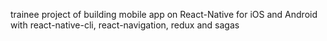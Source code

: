 trainee project of building mobile app on React-Native for iOS and Android with react-native-cli, react-navigation, redux and sagas
